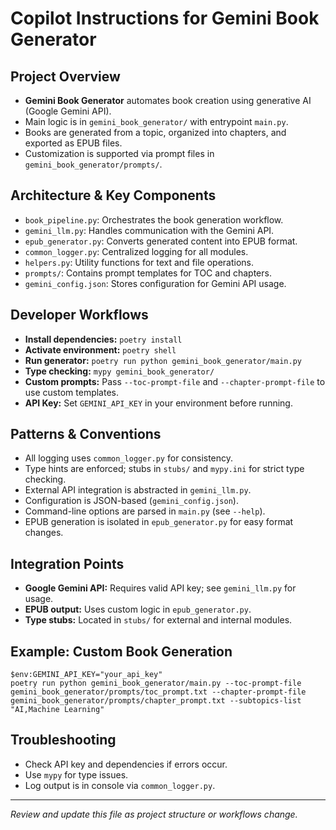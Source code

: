 # Copilot Instructions for Gemini Book Generator

## Project Overview
- **Gemini Book Generator** automates book creation using generative AI (Google Gemini API).
- Main logic is in `gemini_book_generator/` with entrypoint `main.py`.
- Books are generated from a topic, organized into chapters, and exported as EPUB files.
- Customization is supported via prompt files in `gemini_book_generator/prompts/`.

## Architecture & Key Components
- `book_pipeline.py`: Orchestrates the book generation workflow.
- `gemini_llm.py`: Handles communication with the Gemini API.
- `epub_generator.py`: Converts generated content into EPUB format.
- `common_logger.py`: Centralized logging for all modules.
- `helpers.py`: Utility functions for text and file operations.
- `prompts/`: Contains prompt templates for TOC and chapters.
- `gemini_config.json`: Stores configuration for Gemini API usage.

## Developer Workflows
- **Install dependencies:** `poetry install`
- **Activate environment:** `poetry shell`
- **Run generator:** `poetry run python gemini_book_generator/main.py`
- **Type checking:** `mypy gemini_book_generator/`
- **Custom prompts:** Pass `--toc-prompt-file` and `--chapter-prompt-file` to use custom templates.
- **API Key:** Set `GEMINI_API_KEY` in your environment before running.

## Patterns & Conventions
- All logging uses `common_logger.py` for consistency.
- Type hints are enforced; stubs in `stubs/` and `mypy.ini` for strict type checking.
- External API integration is abstracted in `gemini_llm.py`.
- Configuration is JSON-based (`gemini_config.json`).
- Command-line options are parsed in `main.py` (see `--help`).
- EPUB generation is isolated in `epub_generator.py` for easy format changes.

## Integration Points
- **Google Gemini API:** Requires valid API key; see `gemini_llm.py` for usage.
- **EPUB output:** Uses custom logic in `epub_generator.py`.
- **Type stubs:** Located in `stubs/` for external and internal modules.

## Example: Custom Book Generation
```pwsh
$env:GEMINI_API_KEY="your_api_key"
poetry run python gemini_book_generator/main.py --toc-prompt-file gemini_book_generator/prompts/toc_prompt.txt --chapter-prompt-file gemini_book_generator/prompts/chapter_prompt.txt --subtopics-list "AI,Machine Learning"
```

## Troubleshooting
- Check API key and dependencies if errors occur.
- Use `mypy` for type issues.
- Log output is in console via `common_logger.py`.

---

_Review and update this file as project structure or workflows change._
